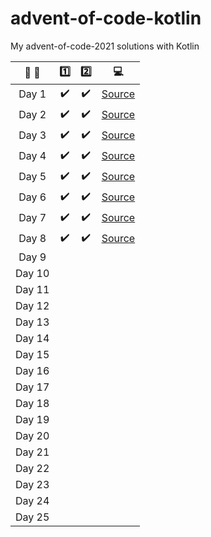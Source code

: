 # advent-of-code-kotlin

My advent-of-code-2021 solutions with Kotlin


| :calendar: :christmas_tree: |        :one:        |        :two:        |            :computer:             |
|:---------------------------:|:-------------------:|:-------------------:|:---------------------------------:|
|            Day 1            | :heavy_check_mark:  | :heavy_check_mark:  | [Source](src/main/kotlin/Day1.kt) |
|            Day 2            | :heavy_check_mark:  | :heavy_check_mark:  | [Source](src/main/kotlin/Day2.kt) |
|            Day 3            | :heavy_check_mark:  | :heavy_check_mark:  | [Source](src/main/kotlin/Day3.kt) |
|            Day 4            | :heavy_check_mark:  | :heavy_check_mark:  | [Source](src/main/kotlin/Day4.kt) |
|            Day 5            | :heavy_check_mark:  | :heavy_check_mark:  | [Source](src/main/kotlin/Day5.kt) |
|            Day 6            | :heavy_check_mark:  | :heavy_check_mark:  | [Source](src/main/kotlin/Day6.kt) |
|            Day 7            | :heavy_check_mark:  | :heavy_check_mark:  | [Source](src/main/kotlin/Day7.kt) |
|            Day 8            | :heavy_check_mark:  | :heavy_check_mark:  | [Source](src/main/kotlin/Day7.kt) |
|            Day 9            |                     |                     |                                   |
|           Day 10            |                     |                     |                                   |
|           Day 11            |                     |                     |                                   |
|           Day 12            |                     |                     |                                   |
|           Day 13            |                     |                     |                                   |
|           Day 14            |                     |                     |                                   |
|           Day 15            |                     |                     |                                   |
|           Day 16            |                     |                     |                                   |
|           Day 17            |                     |                     |                                   |
|           Day 18            |                     |                     |                                   |
|           Day 19            |                     |                     |                                   |
|           Day 20            |                     |                     |                                   |
|           Day 21            |                     |                     |                                   |
|           Day 22            |                     |                     |                                   |
|           Day 23            |                     |                     |                                   |
|           Day 24            |                     |                     |                                   |
|           Day 25            |                     |                     |                                   |
